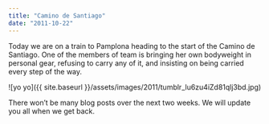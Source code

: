 ```yaml
---
title: "Camino de Santiago"
date: "2011-10-22"
---
```


Today we are on a train to Pamplona heading to the start of the Camino de Santiago. One of the members of team is bringing her own bodyweight in personal gear, refusing to carry any of it, and insisting on being carried every step of the way.

![yo yo]({{ site.baseurl }}/assets/images/2011/tumblr_lu6zu4iZd81qlj3bd.jpg)

There won’t be many blog posts over the next two weeks. We will update you all when we get back.
